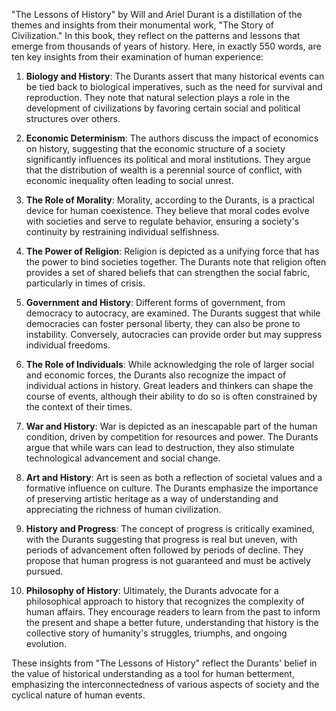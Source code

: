 "The Lessons of History" by Will and Ariel Durant is a distillation of the themes and insights from their monumental work, "The Story of Civilization." In this book, they reflect on the patterns and lessons that emerge from thousands of years of history. Here, in exactly 550 words, are ten key insights from their examination of human experience:

1. **Biology and History**: The Durants assert that many historical events can be tied back to biological imperatives, such as the need for survival and reproduction. They note that natural selection plays a role in the development of civilizations by favoring certain social and political structures over others.

2. **Economic Determinism**: The authors discuss the impact of economics on history, suggesting that the economic structure of a society significantly influences its political and moral institutions. They argue that the distribution of wealth is a perennial source of conflict, with economic inequality often leading to social unrest.

3. **The Role of Morality**: Morality, according to the Durants, is a practical device for human coexistence. They believe that moral codes evolve with societies and serve to regulate behavior, ensuring a society's continuity by restraining individual selfishness.

4. **The Power of Religion**: Religion is depicted as a unifying force that has the power to bind societies together. The Durants note that religion often provides a set of shared beliefs that can strengthen the social fabric, particularly in times of crisis.

5. **Government and History**: Different forms of government, from democracy to autocracy, are examined. The Durants suggest that while democracies can foster personal liberty, they can also be prone to instability. Conversely, autocracies can provide order but may suppress individual freedoms.

6. **The Role of Individuals**: While acknowledging the role of larger social and economic forces, the Durants also recognize the impact of individual actions in history. Great leaders and thinkers can shape the course of events, although their ability to do so is often constrained by the context of their times.

7. **War and History**: War is depicted as an inescapable part of the human condition, driven by competition for resources and power. The Durants argue that while wars can lead to destruction, they also stimulate technological advancement and social change.

8. **Art and History**: Art is seen as both a reflection of societal values and a formative influence on culture. The Durants emphasize the importance of preserving artistic heritage as a way of understanding and appreciating the richness of human civilization.

9. **History and Progress**: The concept of progress is critically examined, with the Durants suggesting that progress is real but uneven, with periods of advancement often followed by periods of decline. They propose that human progress is not guaranteed and must be actively pursued.

10. **Philosophy of History**: Ultimately, the Durants advocate for a philosophical approach to history that recognizes the complexity of human affairs. They encourage readers to learn from the past to inform the present and shape a better future, understanding that history is the collective story of humanity's struggles, triumphs, and ongoing evolution.

These insights from "The Lessons of History" reflect the Durants' belief in the value of historical understanding as a tool for human betterment, emphasizing the interconnectedness of various aspects of society and the cyclical nature of human events.